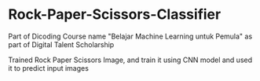 # Rock-Paper-Scissors-Classifier
Part of Dicoding Course name "Belajar Machine Learning untuk Pemula" as part of Digital Talent Scholarship

Trained Rock Paper Scissors Image, and train it using CNN model and used it to predict input images
